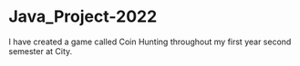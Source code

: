# Java_Project-2022
I have created a game called Coin Hunting throughout my first year second semester at City.

